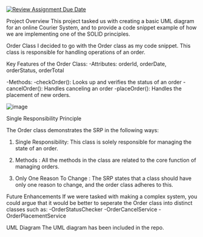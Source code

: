 [![Review Assignment Due Date](https://classroom.github.com/assets/deadline-readme-button-22041afd0340ce965d47ae6ef1cefeee28c7c493a6346c4f15d667ab976d596c.svg)](https://classroom.github.com/a/YfvsP8Zh)

Project Overview
This project tasked us with creating a basic UML diagram for an online Courier System, and to provide a code snippet example of how we are implementing one of the SOLID principles.


Order Class
I decided to go with the Order class as my code snippet. This class is responsible for handling operations of an order.

Key Features of the Order Class:
-Attributes:
      orderId,
      orderDate,
      orderStatus,
      orderTotal
              
-Methods:
      -checkOrder(): Looks up and verifies the status of an order
      -cancelOrder(): Handles canceling an order
      -placeOrder(): Handles the placement of new orders.
            
![image](https://github.com/user-attachments/assets/28fa4600-db53-40cd-8036-9f78bfc66a4f)


Single Responsibility Principle

The Order class demonstrates the SRP in the following ways:

1. Single Responsibility: This class is solely responsible for managing the state of an order.

2. Methods : All the methods in the class are related to the core function of managing orders.

3. Only One Reason To Change : The SRP states that a class should have only one reason to change, and the order class adheres to this.


Future Enhancements
If we were tasked with making a complex system, you could argue that it would be better to seperate the Order class into distinct classes such as:
-OrderStatusChecker
-OrderCancelService
-OrderPlacementService

UML Diagram
The UML diagram has been included in the repo.


